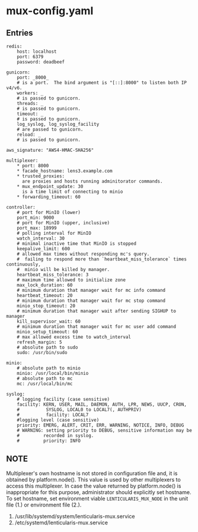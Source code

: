 # mux-config.yaml

## Entries

```
redis:
    host: localhost
    port: 6379
    password: deadbeef

gunicorn:
    port: _8000_
    # is a port.  The bind argument is "[::]:8000" to listen both IP v4/v6.
    workers: _
    # is passed to gunicorn.
    threads: _
    # is passed to gunicorn.
    timeout: _
    # is passed to gunicorn.
    log_syslog, log_syslog_facility
    # are passed to gunicorn.
    reload: _
    # is passed to gunicorn.

aws_signature: "AWS4-HMAC-SHA256"

multiplexer:
    * port: 8000
    * facade_hostname: lens3.example.com
    * trusted_proxies:
      are proxies and hosts running adminitorator commands.
    * mux_endpoint_update: 30
      is a time limit of connecting to minio
    * forwarding_timeout: 60

controller:
    # port for MinIO (lower)
    port_min: 9000
    # port for MinIO (upper, inclusive)
    port_max: 18999
    # polling interval for MinIO
    watch_interval: 30
    # minimal inactive time that MinIO is stopped
    keepalive_limit: 600
    # allowed max times without responding mc's query.
    #  failing to respond more than `heartbeat_miss_tolerance` times continuously,
    #  minio will be killed by manager.
    heartbeat_miss_tolerance: 3
    # maximum time allowed to initialize zone
    max_lock_duration: 60
    # minimum duration that manager wait for mc info command
    heartbeat_timeout: 20
    # minimum duration that manager wait for mc stop command
    minio_stop_timeout: 20
    # minimum duration that manager wait after sending SIGHUP to manager
    kill_supervisor_wait: 60
    # minimum duration that manager wait for mc user add command
    minio_setup_timeout: 60
    # max allowed excess time to watch_interval
    refresh_margin: 5
    # absolute path to sudo
    sudo: /usr/bin/sudo

minio:
    # absolute path to minio
    minio: /usr/local/bin/minio
    # absolute path to mc
    mc: /usr/local/bin/mc

syslog:
    # logging facility (case sensitive)
    facility: KERN, USER, MAIL, DAEMON, AUTH, LPR, NEWS, UUCP, CRON,
    #          SYSLOG, LOCAL0 to LOCAL7(, AUTHPRIV)
    #          facility: LOCAL7
    #logging level (case sensitive)
    priority: EMERG, ALERT, CRIT, ERR, WARNING, NOTICE, INFO, DEBUG
    # WARNING: setting priority to DEBUG, sensitive information may be
    #         recorded in syslog.
    #         priority: INFO
```

## NOTE

Multiplexer's own hostname is not stored in configuration file and, it
is obtained by platform.node().  This value is used by other
multiplexers to access this multiplexer.  In case the value returned
by platform.node() is inappropriate for this purpose, administrator
should explicitly set hostname.  To set hostname, set environment
viable `LENTICULARIS_MUX_NODE` in the unit file (1.) or environment
file (2.).

1. /usr/lib/systemd/system/lenticularis-mux.service
1. /etc/systemd/lenticularis-mux.service
